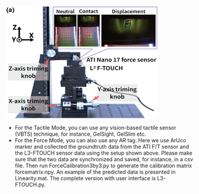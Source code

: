 <p align="left">
  <img width="408" height="300" src="calibration_setup_img.png">
</p>

* For the Tactile Mode, you can use any vision-based tactile sensor (VBTS) technique, for instance, GelSight, GelSlim etc.
* For the Force Mode, you can also use any AR tag. Here we use ArUco marker and collected the groundtruth data from the ATI F/T sensor and the L3-FTOUCH sensor data using the setup shown above. Please make sure that the two data are synchronized and saved, for instance, in a csv file. Then run ForceCalibration3by3.py to generate the calibration matrix forcematrix.npy. An example of the predicted data is presented in Linearity.mat. The complete version with user interface is L3-FTOUCH.py. 
